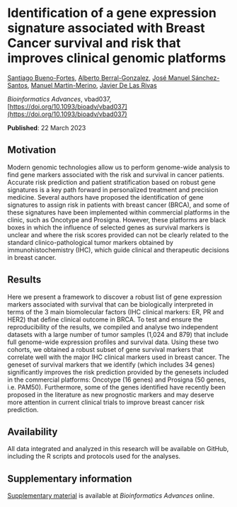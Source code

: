 # Identification of a gene expression signature associated with Breast Cancer survival and risk that improves clinical genomic platforms
[Santiago Bueno-Fortes](https://scholar.google.com/scholar?q=author:%22Bueno-Fortes%20Santiago%22), [Alberto Berral-Gonzalez](https://scholar.google.com/scholar?q=author:%22Berral-Gonz%C3%A1lez%20Alberto%22), [José Manuel Sánchez-Santos](https://scholar.google.com/scholar?q=author:%22S%C3%A1nchez-Santos%20Jos%C3%A9%20Manuel%22), [Manuel Martin-Merino](https://scholar.google.com/scholar?q=author:%22Merino%20Manuel%20Mart%C3%ADn%22), [Javier De Las Rivas](https://scholar.google.com/scholar?q=author:%22De%20Las%20Rivas%20Javier%22)

_Bioinformatics Advances_, vbad037, [https://doi.org/10.1093/bioadv/vbad037](https://doi.org/10.1093/bioadv/vbad037)

**Published**: 22 March 2023

## Motivation

Modern genomic technologies allow us to perform genome-wide analysis to find gene markers associated with the risk and survival in cancer patients. Accurate risk prediction and patient stratification based on robust gene signatures is a key path forward in personalized treatment and precision medicine. Several authors have proposed the identification of gene signatures to assign risk in patients with breast cancer (BRCA), and some of these signatures have been implemented within commercial platforms in the clinic, such as Oncotype and Prosigna. However, these platforms are black boxes in which the influence of selected genes as survival markers is unclear and where the risk scores provided can not be clearly related to the standard clinico-pathological tumor markers obtained by immunohistochemistry (IHC), which guide clinical and therapeutic decisions in breast cancer.

## Results

Here we present a framework to discover a robust list of gene expression markers associated with survival that can be biologically interpreted in terms of the 3 main biomolecular factors (IHC clinical markers: ER, PR and HER2) that define clinical outcome in BRCA. To test and ensure the reproducibility of the results, we compiled and analyse two independent datasets with a large number of tumor samples (1,024 and 879) that include full genome-wide expression profiles and survival data. Using these two cohorts, we obtained a robust subset of gene survival markers that correlate well with the major IHC clinical markers used in breast cancer. The geneset of survival markers that we identify (which includes 34 genes) significantly improves the risk prediction provided by the genesets included in the commercial platforms: Oncotype (16 genes) and Prosigna (50 genes, i.e. PAM50). Furthermore, some of the genes identified have recently been proposed in the literature as new prognostic markers and may deserve more attention in current clinical trials to improve breast cancer risk prediction.

## Availability

All data integrated and analyzed in this research will be available on GitHub, including the R scripts and protocols used for the analyses.

## Supplementary information

[Supplementary material](https://oup.silverchair-cdn.com/oup/backfile/Content_public/Journal/bioinformaticsadvances/PAP/10.1093_bioadv_vbad037/1/vbad037_supplementary_data.pdf?Expires=1682740047&Signature=IGQ4hIZry5tslpkKfEnc49Wy2CCwmmiJtVM2QPKQLi~DyEB6KYCsDhfiZ1L9O~T6vvoNedMZqVhr059DEYqPpT6TeTq-7H9VBwRxcHHO5VmQYlHre-aCJp~Wz-nlwLZVXnBfdL9KSPOTy-rMDuxNi2-I6fbhk3V~7J~XQ80VvTPWfPiDfHX3GmLwTIFelbSO~p31FCJrKwBTw1r8SNxujbv0sR7~8BjlqZSjIVKcTJBRTBs~5WNY6C-WifMBXVWXbXUvhjVLQ8CjUfZ~sK2nHe9yYo1v-M7c8vja6a4RwRuu8CiCD35IKZyqjmxG7iD-zHuxSbDsnA~K3UNKow5TBA__&Key-Pair-Id=APKAIE5G5CRDK6RD3PGA) is available at _Bioinformatics Advances_ online.
